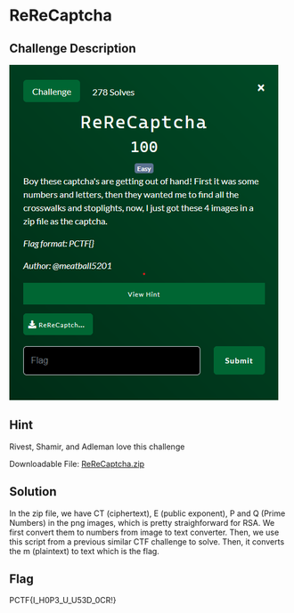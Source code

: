 # ReReCaptcha

## Challenge Description

![](./description.png)

## Hint
Rivest, Shamir, and Adleman love this challenge

Downloadable File:
[ReReCaptcha.zip](ReReCaptcha.zip)

## Solution
In the zip file, we have CT (ciphertext), E (public exponent), P and Q (Prime Numbers) in the png images, which is pretty straighforward for RSA. We first convert them to numbers from image to text converter. Then, we use this script from a previous similar CTF challenge to solve. Then, it converts the m (plaintext) to text which is the flag.

## Flag
PCTF{I_H0P3_U_U53D_0CR!}
